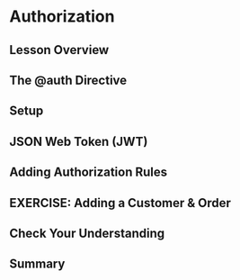 # Authorization

## Lesson Overview

## The @auth Directive

## Setup

## JSON Web Token (JWT)

## Adding Authorization Rules

## EXERCISE: Adding a Customer & Order

## Check Your Understanding

## Summary
